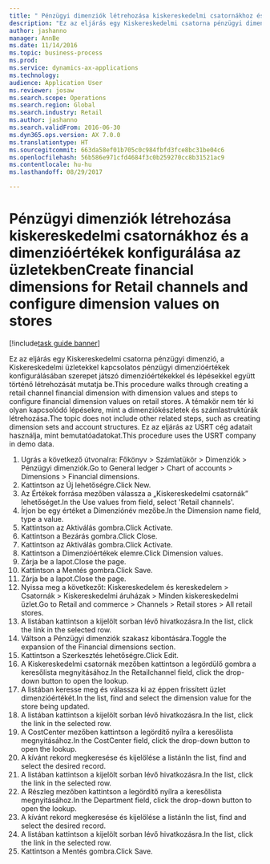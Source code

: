 ```yaml
--- 
title: " Pénzügyi dimenziók létrehozása kiskereskedelmi csatornákhoz és a dimenzióértékek konfigurálása az üzletekben"
description: "Ez az eljárás egy Kiskereskedelmi csatorna pénzügyi dimenzió, a Kiskereskedelmi üzletekkel kapcsolatos pénzügyi dimenzióértékek konfigurálásában szerepet játszó dimenzióértékekkel és lépésekkel együtt történő létrehozását mutatja be."
author: jashanno
manager: AnnBe
ms.date: 11/14/2016
ms.topic: business-process
ms.prod: 
ms.service: dynamics-ax-applications
ms.technology: 
audience: Application User
ms.reviewer: josaw
ms.search.scope: Operations
ms.search.region: Global
ms.search.industry: Retail
ms.author: jashanno
ms.search.validFrom: 2016-06-30
ms.dyn365.ops.version: AX 7.0.0
ms.translationtype: HT
ms.sourcegitcommit: 663da58ef01b705c0c984fbfd3fce8bc31be04c6
ms.openlocfilehash: 56b586e971cfd4684f3c0b259270cc8b31521ac9
ms.contentlocale: hu-hu
ms.lasthandoff: 08/29/2017

---
```

# <a name="create-financial-dimensions-for-retail-channels-and-configure-dimension-values-on-stores"></a><span data-ttu-id="fbdbf-103"> Pénzügyi dimenziók létrehozása kiskereskedelmi csatornákhoz és a dimenzióértékek konfigurálása az üzletekben</span><span class="sxs-lookup"><span data-stu-id="fbdbf-103">Create financial dimensions for Retail channels and configure dimension values on stores</span></span>

[!include[task guide banner](../includes/task-guide-banner.md)]

<span data-ttu-id="fbdbf-104">Ez az eljárás egy Kiskereskedelmi csatorna pénzügyi dimenzió, a Kiskereskedelmi üzletekkel kapcsolatos pénzügyi dimenzióértékek konfigurálásában szerepet játszó dimenzióértékekkel és lépésekkel együtt történő létrehozását mutatja be.</span><span class="sxs-lookup"><span data-stu-id="fbdbf-104">This procedure walks through creating a retail channel financial dimension with dimension values and steps to configure financial dimension values on retail stores.</span></span> <span data-ttu-id="fbdbf-105">A témakör nem tér ki olyan kapcsolódó lépésekre, mint a dimenziókészletek és számlastruktúrák létrehozása.</span><span class="sxs-lookup"><span data-stu-id="fbdbf-105">The topic does not include other related steps, such as creating dimension sets and account structures.</span></span> <span data-ttu-id="fbdbf-106">Ez az eljárás az USRT cég adatait használja, mint bemutatóadatokat.</span><span class="sxs-lookup"><span data-stu-id="fbdbf-106">This procedure uses the USRT company in demo data.</span></span>

1. <span data-ttu-id="fbdbf-107">Ugrás a következő útvonalra: Főkönyv > Számlatükör > Dimenziók > Pénzügyi dimenziók.</span><span class="sxs-lookup"><span data-stu-id="fbdbf-107">Go to General ledger > Chart of accounts > Dimensions > Financial dimensions.</span></span>
2. <span data-ttu-id="fbdbf-108">Kattintson az Új lehetőségre.</span><span class="sxs-lookup"><span data-stu-id="fbdbf-108">Click New.</span></span>
3. <span data-ttu-id="fbdbf-109">Az Értékek forrása mezőben válassza a „Kiskereskedelmi csatornák” lehetőséget.</span><span class="sxs-lookup"><span data-stu-id="fbdbf-109">In the Use values from field, select 'Retail channels'.</span></span>
4. <span data-ttu-id="fbdbf-110">Írjon be egy értéket a Dimenziónév mezőbe.</span><span class="sxs-lookup"><span data-stu-id="fbdbf-110">In the Dimension name field, type a value.</span></span>
5. <span data-ttu-id="fbdbf-111">Kattintson az Aktiválás gombra.</span><span class="sxs-lookup"><span data-stu-id="fbdbf-111">Click Activate.</span></span>
6. <span data-ttu-id="fbdbf-112">Kattintson a Bezárás gombra.</span><span class="sxs-lookup"><span data-stu-id="fbdbf-112">Click Close.</span></span>
7. <span data-ttu-id="fbdbf-113">Kattintson az Aktiválás gombra.</span><span class="sxs-lookup"><span data-stu-id="fbdbf-113">Click Activate.</span></span>
8. <span data-ttu-id="fbdbf-114">Kattintson a Dimenzióértékek elemre.</span><span class="sxs-lookup"><span data-stu-id="fbdbf-114">Click Dimension values.</span></span>
9. <span data-ttu-id="fbdbf-115">Zárja be a lapot.</span><span class="sxs-lookup"><span data-stu-id="fbdbf-115">Close the page.</span></span>
10. <span data-ttu-id="fbdbf-116">Kattintson a Mentés gombra.</span><span class="sxs-lookup"><span data-stu-id="fbdbf-116">Click Save.</span></span>
11. <span data-ttu-id="fbdbf-117">Zárja be a lapot.</span><span class="sxs-lookup"><span data-stu-id="fbdbf-117">Close the page.</span></span>
12. <span data-ttu-id="fbdbf-118">Nyissa meg a következőt: Kiskereskedelem és kereskedelem > Csatornák > Kiskereskedelmi áruházak > Minden kiskereskedelmi üzlet.</span><span class="sxs-lookup"><span data-stu-id="fbdbf-118">Go to Retail and commerce > Channels > Retail stores > All retail stores.</span></span>
13. <span data-ttu-id="fbdbf-119">A listában kattintson a kijelölt sorban lévő hivatkozásra.</span><span class="sxs-lookup"><span data-stu-id="fbdbf-119">In the list, click the link in the selected row.</span></span>
14. <span data-ttu-id="fbdbf-120">Váltson a Pénzügyi dimenziók szakasz kibontására.</span><span class="sxs-lookup"><span data-stu-id="fbdbf-120">Toggle the expansion of the Financial dimensions section.</span></span>
15. <span data-ttu-id="fbdbf-121">Kattintson a Szerkesztés lehetőségre.</span><span class="sxs-lookup"><span data-stu-id="fbdbf-121">Click Edit.</span></span>
16. <span data-ttu-id="fbdbf-122">A Kiskereskedelmi csatornák mezőben kattintson a legördülő gombra a keresőlista megnyitásához.</span><span class="sxs-lookup"><span data-stu-id="fbdbf-122">In the Retailchannel field, click the drop-down button to open the lookup.</span></span>
17. <span data-ttu-id="fbdbf-123">A listában keresse meg és válassza ki az éppen frissített üzlet dimenzióértékét.</span><span class="sxs-lookup"><span data-stu-id="fbdbf-123">In the list, find and select the dimension value for the store being updated.</span></span>
18. <span data-ttu-id="fbdbf-124">A listában kattintson a kijelölt sorban lévő hivatkozásra.</span><span class="sxs-lookup"><span data-stu-id="fbdbf-124">In the list, click the link in the selected row.</span></span>
19. <span data-ttu-id="fbdbf-125">A CostCenter mezőben kattintson a legördítő nyílra a keresőlista megnyitásához.</span><span class="sxs-lookup"><span data-stu-id="fbdbf-125">In the CostCenter field, click the drop-down button to open the lookup.</span></span>
20. <span data-ttu-id="fbdbf-126">A kívánt rekord megkeresése és kijelölése a listán</span><span class="sxs-lookup"><span data-stu-id="fbdbf-126">In the list, find and select the desired record.</span></span>
21. <span data-ttu-id="fbdbf-127">A listában kattintson a kijelölt sorban lévő hivatkozásra.</span><span class="sxs-lookup"><span data-stu-id="fbdbf-127">In the list, click the link in the selected row.</span></span>
22. <span data-ttu-id="fbdbf-128">A Részleg mezőben kattintson a legördítő nyílra a keresőlista megnyitásához.</span><span class="sxs-lookup"><span data-stu-id="fbdbf-128">In the Department field, click the drop-down button to open the lookup.</span></span>
23. <span data-ttu-id="fbdbf-129">A kívánt rekord megkeresése és kijelölése a listán</span><span class="sxs-lookup"><span data-stu-id="fbdbf-129">In the list, find and select the desired record.</span></span>
24. <span data-ttu-id="fbdbf-130">A listában kattintson a kijelölt sorban lévő hivatkozásra.</span><span class="sxs-lookup"><span data-stu-id="fbdbf-130">In the list, click the link in the selected row.</span></span>
25. <span data-ttu-id="fbdbf-131">Kattintson a Mentés gombra.</span><span class="sxs-lookup"><span data-stu-id="fbdbf-131">Click Save.</span></span>


